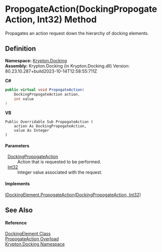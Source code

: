 # PropogateAction(DockingPropogateAction, Int32) Method


Propagates an action request down the hierarchy of docking elements.



## Definition
**Namespace:** <a href="98399376-cf41-9454-4b4d-4fab2ca20bc7.md">Krypton.Docking</a>  
**Assembly:** Krypton.Docking (in Krypton.Docking.dll) Version: 80.23.10.287+build2023-10-14T12:58:55:711Z

**C#**
``` C#
public virtual void PropogateAction(
	DockingPropogateAction action,
	int value
)
```
**VB**
``` VB
Public Overridable Sub PropogateAction ( 
	action As DockingPropogateAction,
	value As Integer
)
```



#### Parameters
<dl><dt>  <a href="7f54ea85-3f61-4ec0-2801-456b9b81d82e.md">DockingPropogateAction</a></dt><dd>Action that is requested to be performed.</dd><dt>  <a href="https://learn.microsoft.com/dotnet/api/system.int32" target="_blank" rel="noopener noreferrer">Int32</a></dt><dd>Integer value associated with the request.</dd></dl>

#### Implements
<a href="1a946b4d-0c17-f6a6-b09f-930bab061e2c.md">IDockingElement.PropogateAction(DockingPropogateAction, Int32)</a>  


## See Also


#### Reference
<a href="c7e1effe-a990-657a-ec94-d84a8ce57b9a.md">DockingElement Class</a>  
<a href="5c558b52-42d7-1d90-2dfe-ea83f3fbbe53.md">PropogateAction Overload</a>  
<a href="98399376-cf41-9454-4b4d-4fab2ca20bc7.md">Krypton.Docking Namespace</a>  
